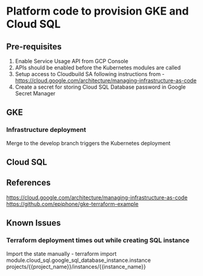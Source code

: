 # Platform code to provision GKE and Cloud SQL
## Pre-requisites
1. Enable Service Usage API from GCP Console
2. APIs should be enabled before the Kubernetes modules are called
3. Setup access to Cloudbuild SA following instructions from - https://cloud.google.com/architecture/managing-infrastructure-as-code
4. Create a secret for storing Cloud SQL Database password in Google Secret Manager
## GKE
### Infrastructure deployment 
Merge to the develop branch triggers the Kubernetes deployment
## Cloud SQL
## References
https://cloud.google.com/architecture/managing-infrastructure-as-code
https://github.com/epiphone/gke-terraform-example
## Known Issues
### Terraform deployment times out while creating SQL instance
Import the state manually - terraform import module.cloud_sql.google_sql_database_instance.instance projects/{{project_name}}/instances/{{instance_name}}